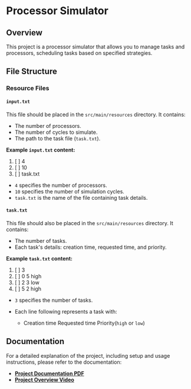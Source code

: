 # Processor Simulator

## Overview

This project is a processor simulator that allows you to manage tasks and processors, scheduling tasks based on specified strategies.

## File Structure

### Resource Files

#### `input.txt`

This file should be placed in the `src/main/resources` directory. It contains:

- The number of processors.
- The number of cycles to simulate.
- The path to the task file (`task.txt`).

**Example `input.txt` content:**

1. [ ] 4
2. [ ] 10
3. [ ] task.txt


- `4` specifies the number of processors.
- `10` specifies the number of simulation cycles.
- `task.txt` is the name of the file containing task details.

#### `task.txt`

This file should also be placed in the `src/main/resources` directory. It contains:

- The number of tasks.
- Each task's details: creation time, requested time, and priority.

**Example `task.txt` content:**

1. [ ] 3
2. [ ] 0 5 high
3. [ ] 2 3 low
4. [ ] 5 2 high

- `3` specifies the number of tasks.
- Each line following represents a task with:

    - Creation time  Requested time  Priority(`high` or `low`)

## Documentation

For a detailed explanation of the project, including setup and usage instructions, please refer to the documentation:

- **[Project Documentation PDF](Documentation.pdf)**
- **[Project Overview Video](https://youtu.be/750pPlgeL6M)**



